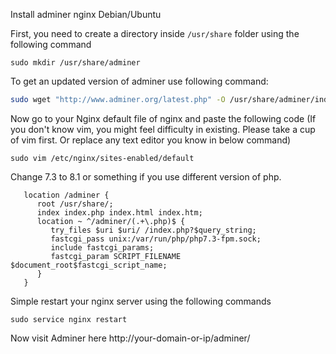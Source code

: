 Install adminer nginx Debian/Ubuntu

First, you need to create a directory inside `/usr/share` folder using the following command

```sudo mkdir /usr/share/adminer```

To get an updated version of adminer use following command:

```bash
sudo wget "http://www.adminer.org/latest.php" -O /usr/share/adminer/index.php
```

Now go to your Nginx default file of nginx and paste the following code (If you don't know vim, you might feel difficulty in existing. Please take a cup of vim first. Or replace any text editor you know in below command)

```
sudo vim /etc/nginx/sites-enabled/default
```
Change 7.3 to 8.1 or something if you use different version of php.
```
   location /adminer {
      root /usr/share/;
      index index.php index.html index.htm;
      location ~ ^/adminer/(.+\.php)$ {
         try_files $uri $uri/ /index.php?$query_string;
         fastcgi_pass unix:/var/run/php/php7.3-fpm.sock;
         include fastcgi_params;
         fastcgi_param SCRIPT_FILENAME $document_root$fastcgi_script_name;
      }
   }

```
Simple restart your nginx server using the following commands 
```
sudo service nginx restart
```

Now visit Adminer here
http://your-domain-or-ip/adminer/
